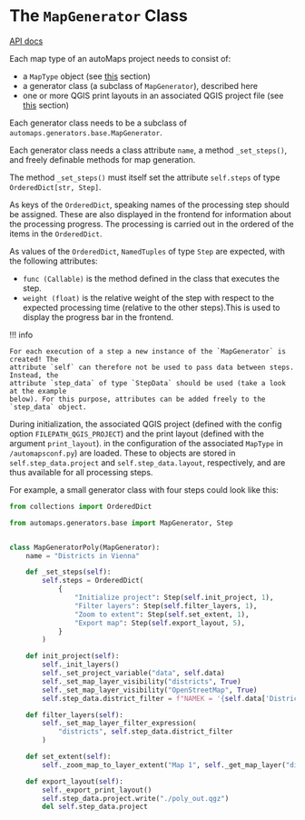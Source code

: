 # The `MapGenerator` Class

[API docs](../api/generators.md)

Each map type of an autoMaps project needs to consist of:

* a `MapType` object (see [this](map_type.md) section)
* a generator class (a subclass of `MapGenerator`), described here
* one or more QGIS print layouts in an associated QGIS project file (see
[this](qgis_project.md) section)

Each generator class needs to be a subclass of `automaps.generators.base.MapGenerator`.

Each generator class needs a class attribute `name`, a method `_set_steps()`,
and freely definable methods for map generation.

The method `_set_steps()` must itself set the attribute `self.steps` of type
`OrderedDict[str, Step]`.

As keys of the `OrderedDict`, speaking names of the processing step should be
assigned. These are also displayed in the frontend for information about the
processing progress. The processing is carried out in the ordered of the items in the
`OrderedDict`.

As values of the `OrderedDict`, `NamedTuples` of type `Step` are expected, with the
following attributes:

* `func (Callable)` is the method defined in the class that executes the step.
* `weight (float)` is the relative weight of the step with respect to the expected
processing time (relative to the other steps).This is used to display the progress bar
in the frontend.

!!! info

    For each execution of a step a new instance of the `MapGenerator` is created! The
    attribute `self` can therefore not be used to pass data between steps. Instead, the
    attribute `step_data` of type `StepData` should be used (take a look at the example
    below). For this purpose, attributes can be added freely to the `step_data` object.

During initialization, the associated QGIS project (defined with the config option
`FILEPATH_QGIS_PROJECT`) and the print layout (defined with the argument `print_layout`).
in the configuration of the associated `MapType` in `/automapsconf.py`) are loaded.
These to objects are stored in `self.step_data.project` and `self.step_data.layout`,
respectively, and are thus available for all processing steps.

For example, a small generator class with four steps could look like this:

```python
from collections import OrderedDict

from automaps.generators.base import MapGenerator, Step


class MapGeneratorPoly(MapGenerator):
    name = "Districts in Vienna"

    def _set_steps(self):
        self.steps = OrderedDict(
            {
                "Initialize project": Step(self.init_project, 1),
                "Filter layers": Step(self.filter_layers, 1),
                "Zoom to extent": Step(self.set_extent, 1),
                "Export map": Step(self.export_layout, 5),
            }
        )

    def init_project(self):
        self._init_layers()
        self._set_project_variable("data", self.data)
        self._set_map_layer_visibility("districts", True)
        self._set_map_layer_visibility("OpenStreetMap", True)
        self.step_data.district_filter = f"NAMEK = '{self.data['District name']}'"

    def filter_layers(self):
        self._set_map_layer_filter_expression(
            "districts", self.step_data.district_filter
        )

    def set_extent(self):
        self._zoom_map_to_layer_extent("Map 1", self._get_map_layer("districts"))

    def export_layout(self):
        self._export_print_layout()
        self.step_data.project.write("./poly_out.qgz")
        del self.step_data.project
```
